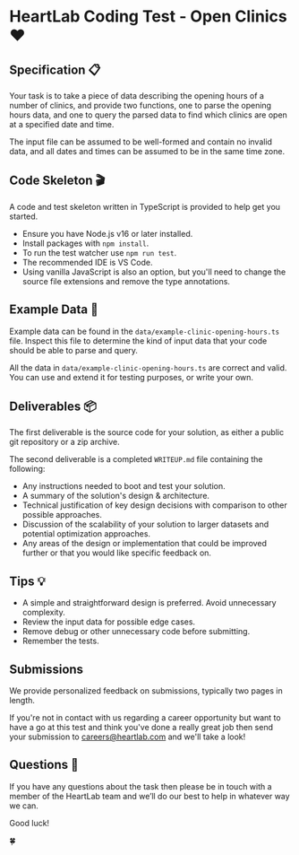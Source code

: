 # HeartLab Coding Test - Open Clinics ❤️

## Specification 📋

Your task is to take a piece of data describing the opening hours of a number of
clinics, and provide two functions, one to parse the opening hours data, and one
to query the parsed data to find which clinics are open at a specified date and
time.

The input file can be assumed to be well-formed and contain no invalid data, and
all dates and times can be assumed to be in the same time zone.

## Code Skeleton 🎬

A code and test skeleton written in TypeScript is provided to help get you
started.

- Ensure you have Node.js v16 or later installed.
- Install packages with `npm install`.
- To run the test watcher use `npm run test`.
- The recommended IDE is VS Code.
- Using vanilla JavaScript is also an option, but you'll need to change the
  source file extensions and remove the type annotations.

## Example Data 📡

Example data can be found in the `data/example-clinic-opening-hours.ts` file.
Inspect this file to determine the kind of input data that your code should be
able to parse and query.

All the data in `data/example-clinic-opening-hours.ts` are correct and valid.
You can use and extend it for testing purposes, or write your own.

## Deliverables 📦

The first deliverable is the source code for your solution, as either a public
git repository or a zip archive.

The second deliverable is a completed `WRITEUP.md` file containing the
following:

- Any instructions needed to boot and test your solution.
- A summary of the solution's design & architecture.
- Technical justification of key design decisions with comparison to other
  possible approaches.
- Discussion of the scalability of your solution to larger datasets and
  potential optimization approaches.
- Any areas of the design or implementation that could be improved further or
  that you would like specific feedback on.

## Tips 💡

- A simple and straightforward design is preferred. Avoid unnecessary
  complexity.
- Review the input data for possible edge cases.
- Remove debug or other unnecessary code before submitting.
- Remember the tests.

## Submissions

We provide personalized feedback on submissions, typically two pages in length.

If you're not in contact with us regarding a career opportunity but want to have
a go at this test and think you've done a really great job then send your
submission to careers@heartlab.com and we'll take a look!

## Questions 🤔

If you have any questions about the task then please be in touch with a member
of the HeartLab team and we’ll do our best to help in whatever way we can.

Good luck!

🍀